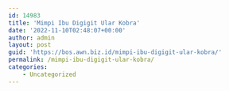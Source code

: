 ```yaml
---
id: 14983
title: 'Mimpi Ibu Digigit Ular Kobra'
date: '2022-11-10T02:48:07+00:00'
author: admin
layout: post
guid: 'https://bos.awn.biz.id/mimpi-ibu-digigit-ular-kobra/'
permalink: /mimpi-ibu-digigit-ular-kobra/
categories:
    - Uncategorized
---
```


